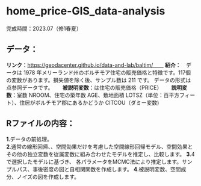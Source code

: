 # home_price-GIS_data-analysis

完成時間：2023.07（修1春夏）

## データ：
**リンク**：https://geodacenter.github.io/data-and-lab/baltim/　　
**紹介**：　データは 1978 年メリーランド州のボルチモア住宅の販売価格と特徴です。117個の変数があります。損失値を除く後、サンプル数は 211 です。  データの形式は点参照データです。　　
**被説明変数**：は住宅の販売価格（PRICE）　　
**説明変数**：室数 NROOM、住宅の築年数 AGE、敷地面積 LOTSZ（単位：百平方フィート）、住居がボルチモア郡にあるかどうか CITCOU（ダミー変数) 

## Rファイルの内容：  
**1**.データの前処理。  
**2**.通常の線形回帰、、空間効果だけを考慮した空間線形回帰モデル、空間効果とその他の独立変数を従属変数に組み合わせたモデルを推定し、比較します。
**3**.4で選択したモデルに基づき、 各パラメータをMCMC法により推定します。サンプルパス、事後密度の図と自相関関数を作成します。
**4**.被説明変数、空間成分、ノイズの図を作成します。
